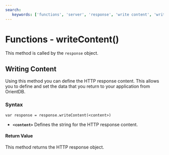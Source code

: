 ```yaml
---
search:
   keywords: ['functions', 'server', 'response', 'write content', 'writeContent']
---
```


# Functions - writeContent()

This method is called by the `response` object.

## Writing Content

Using this method you can define the HTTP response content.  This allows you to define and set the data that you return to your application from OrientDB.

### Syntax

```
var response = response.writeContent(<content>)
```

- **`<content>`** Defines the string for the HTTP response content.

#### Return Value

This method returns the HTTP response object.

